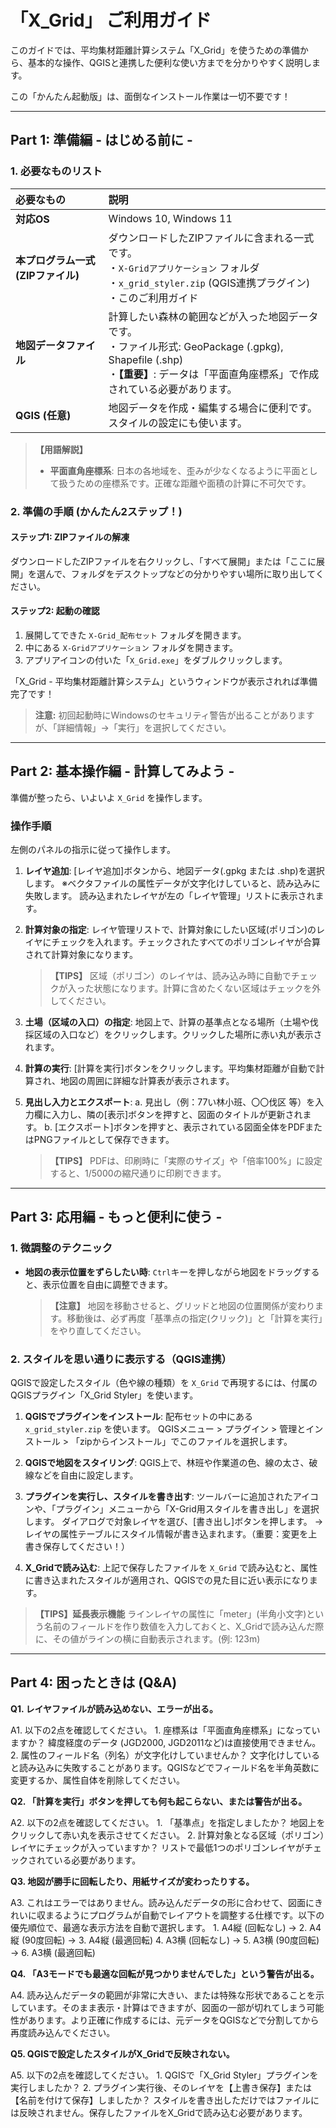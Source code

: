 # 「X_Grid」 ご利用ガイド
このガイドでは、平均集材距離計算システム「X_Grid」を使うための準備から、基本的な操作、QGISと連携した便利な使い方までを分かりやすく説明します。

この「かんたん起動版」は、面倒なインストール作業は一切不要です！

---

## Part 1: 準備編 - はじめる前に -

### 1. 必要なものリスト

| 必要なもの | 説明 |
| :--- | :--- |
| **対応OS** | Windows 10, Windows 11 |
| **本プログラム一式 (ZIPファイル)** | ダウンロードしたZIPファイルに含まれる一式です。<br>・`X-Gridアプリケーション` フォルダ<br>・`x_grid_styler.zip` (QGIS連携プラグイン)<br>・このご利用ガイド |
| **地図データファイル** | 計算したい森林の範囲などが入った地図データです。<br>・ファイル形式: GeoPackage (.gpkg), Shapefile (.shp)<br>・**【重要】**: データは「平面直角座標系」で作成されている必要があります。 |
| **QGIS (任意)** | 地図データを作成・編集する場合に便利です。スタイルの設定にも使います。 |

> **【用語解説】**
>
> *   **平面直角座標系**: 日本の各地域を、歪みが少なくなるように平面として扱うための座標系です。正確な距離や面積の計算に不可欠です。

### 2. 準備の手順 (かんたん2ステップ！)

#### ステップ1: ZIPファイルの解凍

ダウンロードしたZIPファイルを右クリックし、「すべて展開」または「ここに展開」を選んで、フォルダをデスクトップなどの分かりやすい場所に取り出してください。

#### ステップ2: 起動の確認

1.  展開してできた `X-Grid_配布セット` フォルダを開きます。
2.  中にある `X-Gridアプリケーション` フォルダを開きます。
3.  アプリアイコンの付いた「`X_Grid.exe`」をダブルクリックします。

「X_Grid - 平均集材距離計算システム」というウィンドウが表示されれば準備完了です！

> **注意:** 初回起動時にWindowsのセキュリティ警告が出ることがありますが、「詳細情報」→「実行」を選択してください。

---

## Part 2: 基本操作編 - 計算してみよう -

準備が整ったら、いよいよ `X_Grid` を操作します。

### 操作手順

左側のパネルの指示に従って操作します。

1.  **レイヤ追加**:
    [レイヤ追加]ボタンから、地図データ(.gpkg または .shp)を選択します。
    ※ベクタファイルの属性データが文字化けしていると、読み込みに失敗します。
    読み込まれたレイヤが左の「レイヤ管理」リストに表示されます。

2.  **計算対象の指定**:
    レイヤ管理リストで、計算対象にしたい区域(ポリゴン)のレイヤにチェックを入れます。チェックされたすべてのポリゴンレイヤが合算されて計算対象になります。
    > **【TIPS】**
    > 区域（ポリゴン）のレイヤは、読み込み時に自動でチェックが入った状態になります。計算に含めたくない区域はチェックを外してください。

3.  **土場（区域の入口）の指定**:
    地図上で、計算の基準点となる場所（土場や伐採区域の入口など）をクリックします。クリックした場所に赤い丸が表示されます。

4.  **計算の実行**:
    [計算を実行]ボタンをクリックします。平均集材距離が自動で計算され、地図の周囲に詳細な計算表が表示されます。

5.  **見出し入力とエクスポート**:
    a. 見出し（例：77い林小班、〇〇伐区 等）を入力欄に入力し、隣の[表示]ボタンを押すと、図面のタイトルが更新されます。
    b. [エクスポート]ボタンを押すと、表示されている図面全体をPDFまたはPNGファイルとして保存できます。
    > **【TIPS】**
    > PDFは、印刷時に「実際のサイズ」や「倍率100%」に設定すると、1/5000の縮尺通りに印刷できます。

---

## Part 3: 応用編 - もっと便利に使う -

### 1. 微調整のテクニック

*   **地図の表示位置をずらしたい時**:
    `Ctrl`キーを押しながら地図をドラッグすると、表示位置を自由に調整できます。
    > **【注意】**
    > 地図を移動させると、グリッドと地図の位置関係が変わります。移動後は、必ず再度「基準点の指定(クリック)」と「計算を実行」をやり直してください。

### 2. スタイルを思い通りに表示する（QGIS連携）

QGISで設定したスタイル（色や線の種類）を `X_Grid` で再現するには、付属のQGISプラグイン「X_Grid Styler」を使います。

1.  **QGISでプラグインをインストール**:
    配布セットの中にある `x_grid_styler.zip` を使います。
    QGISメニュー > プラグイン > 管理とインストール > 「zipからインストール」でこのファイルを選択します。

2.  **QGISで地図をスタイリング**:
    QGIS上で、林班や作業道の色、線の太さ、破線などを自由に設定します。

3.  **プラグインを実行し、スタイルを書き出す**:
    ツールバーに追加されたアイコンや、「プラグイン」メニューから「X-Grid用スタイルを書き出し」を選択します。
    ダイアログで対象レイヤを選び、[書き出し]ボタンを押します。
    → レイヤの属性テーブルにスタイル情報が書き込まれます。（重要：変更を上書き保存してください！）

4.  **X_Gridで読み込む**:
    上記で保存したファイルを `X_Grid` で読み込むと、属性に書き込まれたスタイルが適用され、QGISでの見た目に近い表示になります。

> **【TIPS】延長表示機能**
> ラインレイヤの属性に「meter」(半角小文字)という名前のフィールドを作り数値を入力しておくと、X_Gridで読み込んだ際に、その値がラインの横に自動表示されます。(例: 123m)

---

## Part 4: 困ったときは (Q&A)

**Q1. レイヤファイルが読み込めない、エラーが出る。**

A1. 以下の2点を確認してください。
    1. 座標系は「平面直角座標系」になっていますか？ 緯度経度のデータ (JGD2000, JGD2011など)は直接使用できません。
    2. 属性のフィールド名（列名）が文字化けしていませんか？ 文字化けしていると読み込みに失敗することがあります。QGISなどでフィールド名を半角英数に変更するか、属性自体を削除してください。

**Q2. 「計算を実行」ボタンを押しても何も起こらない、または警告が出る。**

A2. 以下の2点を確認してください。
    1. 「基準点」を指定しましたか？ 地図上をクリックして赤い丸を表示させてください。
    2. 計算対象となる区域（ポリゴン）レイヤにチェックが入っていますか？ リストで最低1つのポリゴンレイヤがチェックされている必要があります。

**Q3. 地図が勝手に回転したり、用紙サイズが変わったりする。**

A3. これはエラーではありません。読み込んだデータの形に合わせて、図面にきれいに収まるようにプログラムが自動でレイアウトを調整する仕様です。以下の優先順位で、最適な表示方法を自動で選択します。
    1. A4縦 (回転なし) → 2. A4縦 (90度回転) → 3. A4縦 (最適回転)
    4. A3横 (回転なし) → 5. A3横 (90度回転) → 6. A3横 (最適回転)

**Q4. 「A3モードでも最適な回転が見つかりませんでした」という警告が出る。**

A4. 読み込んだデータの範囲が非常に大きい、または特殊な形状であることを示しています。そのまま表示・計算はできますが、図面の一部が切れてしまう可能性があります。より正確に作成するには、元データをQGISなどで分割してから再度読み込んでください。

**Q5. QGISで設定したスタイルがX_Gridで反映されない。**

A5. 以下の2点を確認してください。
    1. QGISで「X_Grid Styler」プラグインを実行しましたか？
    2. プラグイン実行後、そのレイヤを【上書き保存】または【名前を付けて保存】しましたか？ スタイルを書き出しただけではファイルには反映されません。保存したファイルをX_Gridで読み込む必要があります。